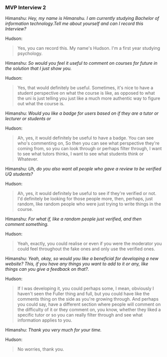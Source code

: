 ### MVP Interview 2
Himanshu:
*Hey, my name is Himanshu. I am currently studying Bachelor of information technology.Tell me about yourself and can I record this Interview?*

Hudson:
>Yes, you can record this. My name's Hudson. I'm a first year studying psychology. 

Himanshu:
*So would you feel it useful to comment on courses for future in the solution that I just show you.* 

Hudson:
>Yes, that would definitely be useful. Sometimes, it's nice to have a student perspective on what the course is like, as opposed to what the uni is just telling you just like a much more authentic way to figure out what the course is. 

Himanshu:
*Would you like a badge for users based on if they are a tutor or lecturer or students or* 

Hudson:
>Ah, yes, it would definitely be useful to have a badge. You can see who's commenting on, So then you can see what perspective they're coming from, so you can look through or perhaps filter through, I want to see what tutors thinks, I want to see what students think or Whatever. 

Himanshu:
*Uh, do you also want all people who gave a review to be verified UQ students?* 

Hudson:
>Ah, yes, it would definitely be useful to see if they're verified or not. I'd definitely be looking for those people more, then, perhaps, just random, like random people who were just trying to write things in the course. 

Himanshu:
*For what if, like a random people just verified, and then comment something.* 

Hudson:
>Yeah, exactly, you could realise or even if you were the moderator you could feel throughout the fake ones and only use the verified ones. 

Himanshu:
*Yeah, okay, so would you like a beneficial for developing a new website? This, if you have any things you want to add to it or any, like things can you give a feedback on that?.*

Hudson:
>If I was developing it, you could perhaps some, I mean, obviously I haven't seen the Fuller thing and full, but you could have like the comments thing on the side as you're growing through. And perhaps you could say, have a different section where people will comment on the difficulty of it or they comment on, you know, whether they liked a specific tutor or so you can really filter through and see what information applies to you. 

Himanshu:
*Thank you very much for your time.* 

Hudson:
>No worries, thank you. 
